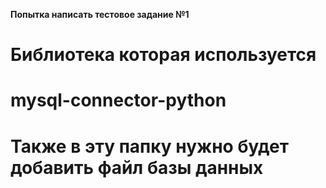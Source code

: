 <b>Попытка написать тестовое задание №1</b>
<h1>Библиотека которая используется</h1>
<h1>mysql-connector-python</h1>
<h1>Также в эту папку нужно будет добавить файл базы данных</h1>